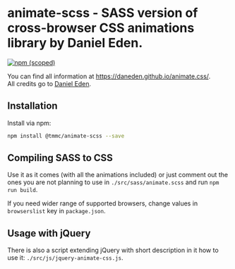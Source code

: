 # animate-scss - SASS version of cross-browser CSS animations library by Daniel Eden.

[![npm (scoped)](https://img.shields.io/npm/v/@tmmc/animate-scss.svg)](https://github.com/TMMC/animate-scss)

You can find all information at https://daneden.github.io/animate.css/.  
All credits go to [Daniel Eden](https://daneden.me/).

## Installation

Install via npm:

```bash
npm install @tmmc/animate-scss --save
```

## Compiling SASS to CSS
Use it as it comes (with all the animations included) or just comment out the ones you are not planning to use in `./src/sass/animate.scss` and run `npm run build`.

If you need wider range of supported browsers, change values in `browserslist` key in `package.json`.

## Usage with jQuery
There is also a script extending jQuery with short description in it how to use it: `./src/js/jquery-animate-css.js`.
